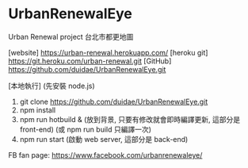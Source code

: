 # UrbanRenewalEye
Urban Renewal project
台北市都更地圖

[website] https://urban-renewal.herokuapp.com/
[heroku git] https://git.heroku.com/urban-renewal.git
[GitHub] https://github.com/duidae/UrbanRenewalEye.git

[本地執行] (先安裝 node.js)
1. git clone https://github.com/duidae/UrbanRenewalEye.git
2. npm install
3. npm run hotbuild & (放到背景, 只要有修改就會即時編譯更新, 這部分是 front-end) (或 npm run build 只編譯一次)
4. npm run start (啟動 web server, 這部分是 back-end)

FB fan page: https://www.facebook.com/urbanrenewaleye/
